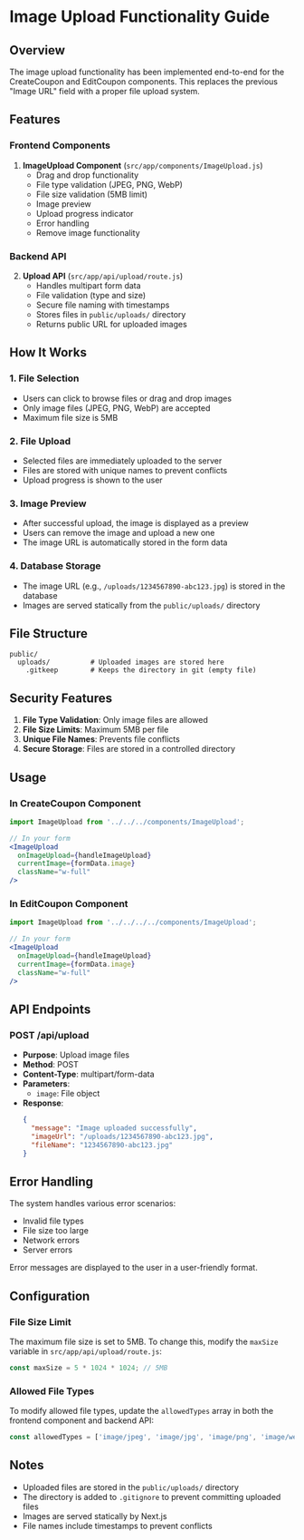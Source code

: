 # Image Upload Functionality Guide

## Overview

The image upload functionality has been implemented end-to-end for the CreateCoupon and EditCoupon components. This replaces the previous "Image URL" field with a proper file upload system.

## Features

### Frontend Components

1. **ImageUpload Component** (`src/app/components/ImageUpload.js`)
   - Drag and drop functionality
   - File type validation (JPEG, PNG, WebP)
   - File size validation (5MB limit)
   - Image preview
   - Upload progress indicator
   - Error handling
   - Remove image functionality

### Backend API

2. **Upload API** (`src/app/api/upload/route.js`)
   - Handles multipart form data
   - File validation (type and size)
   - Secure file naming with timestamps
   - Stores files in `public/uploads/` directory
   - Returns public URL for uploaded images

## How It Works

### 1. File Selection
- Users can click to browse files or drag and drop images
- Only image files (JPEG, PNG, WebP) are accepted
- Maximum file size is 5MB

### 2. File Upload
- Selected files are immediately uploaded to the server
- Files are stored with unique names to prevent conflicts
- Upload progress is shown to the user

### 3. Image Preview
- After successful upload, the image is displayed as a preview
- Users can remove the image and upload a new one
- The image URL is automatically stored in the form data

### 4. Database Storage
- The image URL (e.g., `/uploads/1234567890-abc123.jpg`) is stored in the database
- Images are served statically from the `public/uploads/` directory

## File Structure

```
public/
  uploads/          # Uploaded images are stored here
    .gitkeep        # Keeps the directory in git (empty file)
```

## Security Features

1. **File Type Validation**: Only image files are allowed
2. **File Size Limits**: Maximum 5MB per file
3. **Unique File Names**: Prevents file conflicts
4. **Secure Storage**: Files are stored in a controlled directory

## Usage

### In CreateCoupon Component
```jsx
import ImageUpload from '../../../components/ImageUpload';

// In your form
<ImageUpload
  onImageUpload={handleImageUpload}
  currentImage={formData.image}
  className="w-full"
/>
```

### In EditCoupon Component
```jsx
import ImageUpload from '../../../../components/ImageUpload';

// In your form
<ImageUpload
  onImageUpload={handleImageUpload}
  currentImage={formData.image}
  className="w-full"
/>
```

## API Endpoints

### POST /api/upload
- **Purpose**: Upload image files
- **Method**: POST
- **Content-Type**: multipart/form-data
- **Parameters**: 
  - `image`: File object
- **Response**: 
  ```json
  {
    "message": "Image uploaded successfully",
    "imageUrl": "/uploads/1234567890-abc123.jpg",
    "fileName": "1234567890-abc123.jpg"
  }
  ```

## Error Handling

The system handles various error scenarios:
- Invalid file types
- File size too large
- Network errors
- Server errors

Error messages are displayed to the user in a user-friendly format.

## Configuration

### File Size Limit
The maximum file size is set to 5MB. To change this, modify the `maxSize` variable in `src/app/api/upload/route.js`:

```javascript
const maxSize = 5 * 1024 * 1024; // 5MB
```

### Allowed File Types
To modify allowed file types, update the `allowedTypes` array in both the frontend component and backend API:

```javascript
const allowedTypes = ['image/jpeg', 'image/jpg', 'image/png', 'image/webp'];
```

## Notes

- Uploaded files are stored in the `public/uploads/` directory
- The directory is added to `.gitignore` to prevent committing uploaded files
- Images are served statically by Next.js
- File names include timestamps to prevent conflicts 
